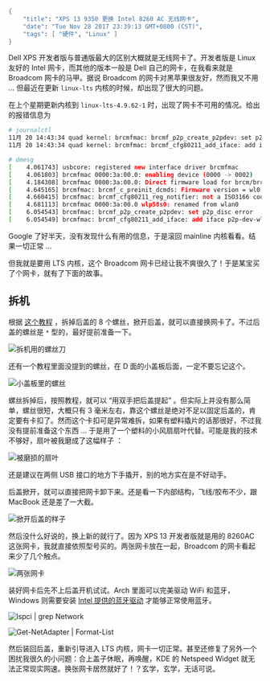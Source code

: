 ```meta
{
    "title": "XPS 13 9350 更换 Intel 8260 AC 无线网卡",
    "date": "Tue Nov 28 2017 23:39:13 GMT+0800 (CST)",
    "tags": [ "硬件", "Linux" ]
}
```

Dell XPS 开发者版与普通版最大的区别大概就是无线网卡了。开发者版是 Linux 友好的 Intel 网卡，而其他的版本一般是 Dell 自己的网卡，在我看来就是 Broadcom 网卡的马甲。据说 Broadcom 的网卡对黑苹果很友好，然而我又不用 ... 但最近在更新 `linux-lts` 内核的时候，却出现了很大的问题。

在上个星期更新内核到 `linux-lts-4.9.62-1` 时，出现了网卡不可用的情况。给出的报错信息为

```bash
# journalctl
11月 20 14:43:34 quad kernel: brcmfmac: brcmf_p2p_create_p2pdev: set p2p_disc error
11月 20 14:43:34 quad kernel: brcmfmac: brcmf_cfg80211_add_iface: add iface p2p-dev-wlp58s0 type 10 failed: err=-16

# dmesg
[    4.061743] usbcore: registered new interface driver brcmfmac
[    4.061803] brcmfmac 0000:3a:00.0: enabling device (0000 -> 0002)
[    4.184308] brcmfmac 0000:3a:00.0: Direct firmware load for brcm/brcmfmac4350-pcie.txt failed with error -2
[    4.645165] brcmfmac: brcmf_c_preinit_dcmds: Firmware version = wl0: Oct 22 2015 06:16:26 version 7.35.180.119 (r594535) FWID 01-e791c176
[    4.660415] brcmfmac: brcmf_cfg80211_reg_notifier: not a ISO3166 code (0x30 0x30)
[    4.681113] brcmfmac 0000:3a:00.0 wlp58s0: renamed from wlan0
[    6.054543] brcmfmac: brcmf_p2p_create_p2pdev: set p2p_disc error
[    6.054549] brcmfmac: brcmf_cfg80211_add_iface: add iface p2p-dev-wlp58s0 type 10 failed: err=-16
```

Google 了好半天，没有发现什么有用的信息，于是滚回 mainline 内核看看。结果一切正常 ...

但我就是要用 LTS 内核，这个 Broadcom 网卡已经让我不爽很久了！于是某宝买了个网卡，就有了下面的故事。

## 拆机

根据 [这个教程](https://www.ifixit.com/Guide/Dell+XPS+13+9350+Wireless+Card+Replacement/89136) ，拆掉后盖的 8 个螺丝，掀开后盖，就可以直接换网卡了。不过后盖的螺丝是 `*` 型的，最好提前准备一下。

![拆机用的螺丝刀](https://rocka.me/static/img/IMG_20171122_212227.jpg)

还有一个教程里面没提到的螺丝，在 D 面的小盖板后面，一定不要忘记这个。

![小盖板里的螺丝](https://rocka.me/static/img/IMG_20171122_202111.jpg)

螺丝拆掉后，按照教程，就可以 “用双手把后盖提起” 。但实际上并没有那么简单，螺丝很短，大概只有 3 毫米左右，靠这个螺丝是绝对不足以固定后盖的，肯定要有卡扣了。然而这个卡扣可是异常难拆，如果有塑料撬片的话那很好，不过我没有提前准备这个东西 ... 于是用了一个塑料的小风扇扇叶代替。可能是我的技术不够好，扇叶被我磨成了这幅样子 ：

![被磨损的扇叶](https://rocka.me/static/img/IMG_20171122_214710.jpg)

还是建议在两侧 USB 接口的地方下手撬开，别的地方实在是不好动手。

后盖掀开，就可以直接把网卡卸下来。还是看一下内部结构，飞线/胶布不少，跟 MacBook 还是差了一大截。

![掀开后盖的样子](https://rocka.me/static/img/IMG_20171122_204736.jpg)

然后没什么好说的，换上新的就行了。因为 XPS 13 开发者版就是用的 8260AC 这张网卡，我就直接依照型号买的。两张网卡放在一起，Broadcom 的网卡看起来少了几个触点。

![两张网卡](https://rocka.me/static/img/IMG_20171122_203917.jpg)

装好网卡后先不上后盖开机试试。Arch 里面可以完美驱动 WiFi 和蓝牙，Windows 则需要安装 [Intel 提供的蓝牙驱动](https://downloadcenter.intel.com/download/27195/Intel-Wireless-Bluetooth-for-Windows-10?product=86068) 才能够正常使用蓝牙。

![lspci | grep Network](https://rocka.me/static/img/Screenshot_20171122_211840_part.png)

![Get-NetAdapter | Format-List](https://rocka.me/static/img/2017-11-22.png)

然后装回后盖，重新引导进入 LTS 内核，网卡一切正常。甚至还修复了另外一个困扰我很久的小问题：合上盖子休眠，再唤醒，KDE 的 Netspeed Widget 就无法正常现实网速。换张网卡居然就好了！？玄学，玄学，无话可说。
